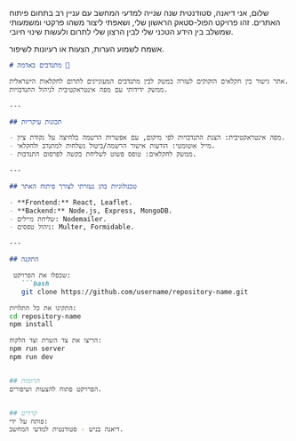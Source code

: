 שלום, אני דיאנה, סטודנטית שנה שנייה למדעי המחשב עם עניין רב בתחום פיתוח האתרים. 
זהו פרויקט הפול-סטאק הראשון שלי, ושאפתי ליצור משהו פרקטי ומשמעותי שמשלב בין הידע הטכני שלי לבין הרצון שלי לתרום ולעשות שינוי חיובי.

אשמח לשמוע הערות, הצעות או רעיונות לשיפור. 
```markdown
# מתנדבים באדמה 🌱

אתר גישור בין חקלאים הזקוקים לעזרה במשק לבין מתנדבים המעוניינים לתרום לחקלאות הישראלית. 
ממשק ידידותי עם מפה אינטראקטיבית לניהול התנדבויות.

---

## תכונות עיקריות

- מפה אינטראקטיבית: הצגת התנדבויות לפי מיקום, עם אפשרות הרשמה בלחיצה על נקודת ציון.  
- מייל אוטומטי: הודעות אישור הרשמה/ביטול נשלחות למתנדב ולחקלאי.
- ממשק לחקלאים: טופס פשוט לשליחת בקשה לפרסום התנדבות.

---

## טכנולוגיות בהן נעזרתי לצורך פיתוח האתר 

- **Frontend:** React, Leaflet.  
- **Backend:** Node.js, Express, MongoDB.  
- שליחת מיילים: Nodemailer.  
- ניהול טפסים: Multer, Formidable.

---

## התקנה

 שכפלו את הפרויקט:
   ```bash
   git clone https://github.com/username/repository-name.git

התקינו את כל התלויות:
cd repository-name
npm install

הריצו את צד השרת וצד הלקוח:
npm run server
npm run dev


## תרומות
הפרויקט פתוח להצעות ושיפורים.


## קרדיט
פותח על ידי:
דיאנה בניש - סטודנטית למדעי המחשב.
